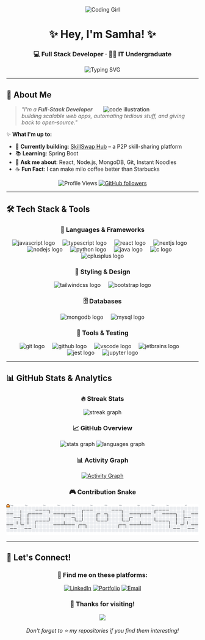 <div align="center">

<img src="https://raw.githubusercontent.com/Tarikul-Islam-Anik/Animated-Fluent-Emojis/master/Emojis/People%20with%20professions/Woman%20Technologist%20Light%20Skin%20Tone.png" width="100" alt="Coding Girl"/>

# ✨ Hey, I'm **Samha**! ✨

### 💻 Full Stack Developer · 👩‍🎓 IT Undergraduate

<img src="https://readme-typing-svg.herokuapp.com?font=Fira+Code&size=22&duration=3000&pause=1000&color=FF69B4&center=true&vCenter=true&width=600&lines=Welcome+to+my+GitHub+profile!+%F0%9F%92%96;Building+scalable+web+applications+%F0%9F%9A%80;Coding+with+passion+%26+creativity+%E2%9C%A8" alt="Typing SVG" />

</div>

---

## 🌸 About Me

<img align="right" src="https://raw.githubusercontent.com/onimur/.github/master/.resources/git-header.svg" width="250" alt="code illustration"/>

> *"I'm a **Full‑Stack Developer** building scalable web apps, automating tedious stuff, and giving back to open‑source."*

✨ **What I'm up to:**
- 🎯 **Currently building**: [SkillSwap Hub](#) – a P2P skill-sharing platform  
- 📚 **Learning**: Spring Boot  
- 🤔 **Ask me about**: React, Node.js, MongoDB, Git, Instant Noodles  
- ☕ **Fun Fact**: I can make milo coffee better than Starbucks

<div align="center">

![Profile Views](https://komarev.com/ghpvc/?username=SamFaMH&color=ff69b4&style=flat-square&label=Profile+Views)
[![GitHub followers](https://img.shields.io/github/followers/SamFaMH?style=social)](https://github.com/SamFaMH)

</div>

---

## 🛠️ Tech Stack & Tools

<div align="center">

### 💫 **Languages & Frameworks**

<img src="https://cdn.jsdelivr.net/gh/devicons/devicon/icons/javascript/javascript-original.svg" height="40" alt="javascript logo"  />
<img width="12" />
<img src="https://cdn.jsdelivr.net/gh/devicons/devicon/icons/typescript/typescript-original.svg" height="40" alt="typescript logo"  />
<img width="12" />
<img src="https://cdn.jsdelivr.net/gh/devicons/devicon/icons/react/react-original.svg" height="40" alt="react logo"  />
<img width="12" />
<img src="https://cdn.jsdelivr.net/gh/devicons/devicon/icons/nextjs/nextjs-original.svg" height="40" alt="nextjs logo"  />
<img width="12" />
<img src="https://cdn.jsdelivr.net/gh/devicons/devicon/icons/nodejs/nodejs-original.svg" height="40" alt="nodejs logo"  />
<img width="12" />
<img src="https://cdn.jsdelivr.net/gh/devicons/devicon/icons/python/python-original.svg" height="40" alt="python logo"  />
<img width="12" />
<img src="https://cdn.jsdelivr.net/gh/devicons/devicon/icons/java/java-original.svg" height="40" alt="java logo"  />
<img width="12" />
<img src="https://cdn.jsdelivr.net/gh/devicons/devicon/icons/c/c-original.svg" height="40" alt="c logo"  />
<img width="12" />
<img src="https://cdn.jsdelivr.net/gh/devicons/devicon/icons/cplusplus/cplusplus-original.svg" height="40" alt="cplusplus logo"  />

### 🎨 **Styling & Design**

<img src="https://cdn.jsdelivr.net/gh/devicons/devicon/icons/tailwindcss/tailwindcss-original-wordmark.svg" height="40" alt="tailwindcss logo"  />
<img width="12" />
<img src="https://cdn.jsdelivr.net/gh/devicons/devicon/icons/bootstrap/bootstrap-original.svg" height="40" alt="bootstrap logo"  />

### 🗄️ **Databases**

<img src="https://cdn.jsdelivr.net/gh/devicons/devicon/icons/mongodb/mongodb-original.svg" height="40" alt="mongodb logo"  />
<img width="12" />
<img src="https://cdn.jsdelivr.net/gh/devicons/devicon/icons/mysql/mysql-original.svg" height="40" alt="mysql logo"  />

### 🔧 **Tools & Testing**

<img src="https://cdn.jsdelivr.net/gh/devicons/devicon/icons/git/git-original.svg" height="40" alt="git logo"  />
<img width="12" />
<img src="https://cdn.jsdelivr.net/gh/devicons/devicon/icons/github/github-original.svg" height="40" alt="github logo"  />
<img width="12" />
<img src="https://cdn.jsdelivr.net/gh/devicons/devicon/icons/vscode/vscode-original.svg" height="40" alt="vscode logo"  />
<img width="12" />
<img src="https://cdn.jsdelivr.net/gh/devicons/devicon/icons/jetbrains/jetbrains-original.svg" height="40" alt="jetbrains logo"  />
<img width="12" />
<img src="https://cdn.jsdelivr.net/gh/devicons/devicon/icons/jest/jest-plain.svg" height="40" alt="jest logo"  />
<img width="12" />
<img src="https://cdn.jsdelivr.net/gh/devicons/devicon/icons/jupyter/jupyter-original.svg" height="40" alt="jupyter logo"  />

</div>

---

## 📊 GitHub Stats & Analytics

<div align="center">

### 🔥 **Streak Stats**
<img src="https://streak-stats.demolab.com?user=SamFaMH&locale=en&mode=daily&theme=dracula&hide_border=false&border_radius=5&order=3" height="180" alt="streak graph"  />

### 📈 **GitHub Overview**
<img src="https://github-readme-stats.vercel.app/api?username=SamFaMH&hide_title=false&hide_rank=false&show_icons=true&include_all_commits=true&count_private=true&disable_animations=false&theme=dracula&locale=en&hide_border=false&order=1" height="165" alt="stats graph"  />
<img src="https://github-readme-stats.vercel.app/api/top-langs?username=SamFaMH&locale=en&hide_title=false&layout=compact&card_width=320&langs_count=5&theme=dracula&hide_border=false&order=2" height="165" alt="languages graph"  />

### 📊 **Activity Graph**
[![Activity Graph](https://github-readme-activity-graph.vercel.app/graph?username=SamFaMH&theme=react-dark&area=true)](https://github.com/SamFaMH)

### 🎮 **Contribution Snake**
<picture>
  <source media="(prefers-color-scheme: dark)" srcset="https://raw.githubusercontent.com/SamFaMH/SamFaMH/output/pacman-contribution-graph-dark.svg">
  <source media="(prefers-color-scheme: light)" srcset="https://raw.githubusercontent.com/SamFaMH/SamFaMH/output/pacman-contribution-graph.svg">
  <img alt="pacman contribution graph" src="https://raw.githubusercontent.com/SamFaMH/SamFaMH/output/pacman-contribution-graph.svg">
</picture>

</div>

---

## 💌 Let's Connect!

<div align="center">

### 🌟 **Find me on these platforms:**

[![LinkedIn](https://img.shields.io/badge/LinkedIn-0077B5?style=for-the-badge&logo=linkedin&logoColor=white)](https://www.linkedin.com/in/samhamahir/)
[![Portfolio](https://img.shields.io/badge/Portfolio-FF5722?style=for-the-badge&logo=google-chrome&logoColor=white)](https://your-portfolio-link.com/)
[![Email](https://img.shields.io/badge/Email-D14836?style=for-the-badge&logo=gmail&logoColor=white)](mailto:samhamahir@gmail.com)

### 💖 **Thanks for visiting!**
<img src="https://raw.githubusercontent.com/Tarikul-Islam-Anik/Animated-Fluent-Emojis/master/Emojis/Hand%20gestures/Waving%20Hand.png" width="35" />

*Don't forget to ⭐ my repositories if you find them interesting!*

</div>